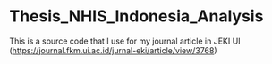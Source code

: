 # Thesis_NHIS_Indonesia_Analysis
This is a source code that I use for my journal article in JEKI UI (https://journal.fkm.ui.ac.id/jurnal-eki/article/view/3768)
